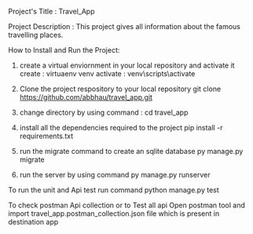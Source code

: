 Project's Title : Travel_App

Project Description : This project gives all information about the famous travelling places.

How to Install and Run the Project:
1) create a virtual enviornment in your local repository and activate it 
    create : virtuaenv venv
    activate : venv\scripts\activate

2) Clone the project respository to your local repository
    git clone https://github.com/abbhau/travel_app.git

3) change directory by using command : cd travel_app


4) install all the dependencies required to the project
    pip install -r requirements.txt

5) run the migrate command to create an sqlite database
    py manage.py migrate

6) run the server by using command
   py manage.py runserver

To run the unit and Api test run command
    python manage.py test

To check postman Api collection or to Test all api 
   Open postman tool and import travel_app.postman_collection.json file which is present in destination app 

    

  
